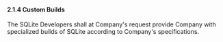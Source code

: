 #### 2\.1\.4 Custom Builds


The SQLite Developers shall at Company's request provide Company
with specialized builds of SQLite according to Company's specifications.

